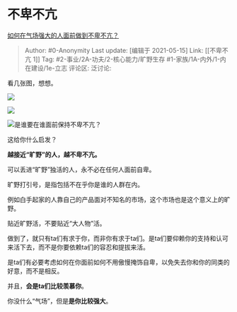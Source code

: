 # 不卑不亢
[如何在气场强大的人面前做到不卑不亢？](https://www.zhihu.com/question/28361409/answer/1869931949)

> Author: #0-Anonymity
> Last update: [编辑于 2021-05-15]
> Link: [[不卑不亢 1]]
> Tag: #2-事业/2A-功夫/2-核心能力/旷野生存 #1-家族/1A-内外/1-内在建设/1e-立志
> 评论区:
> 泛讨论:

看几张图，想想。

![](https://pic2.zhimg.com/50/v2-2c19a5fe6d3d4af0e9868392a182bfd7_hd.jpg?source=1940ef5c)

![](https://pic1.zhimg.com/50/v2-6fdce6144e975423947c626bc554a65f_hd.jpg?source=1940ef5c)

![](https://pic2.zhimg.com/50/v2-c017f8149dafb0ffc8d6ab8d8888fb43_hd.jpg?source=1940ef5c)是谁要在谁面前保持不卑不亢？

这给你什么启发？

**越接近“旷野”的人，越不卑不亢。**

可以丢进“旷野”独活的人，永不必在任何人面前自卑。

旷野打引号，是指包括不在乎你是谁的人群在内。

例如白手起家的人靠自己的产品面对不知名的市场，这个市场也是这个意义上的旷野。

贴近旷野活，不要贴近“大人物”活。

做到了，就只有ta们有求于你，而非你有求于ta们。是ta们要仰赖你的支持和认可来活下去，而不是你要依赖ta们的容忍和提拔来活。

是ta们有必要考虑如何在你面前如何不用傲慢掩饰自卑，以免失去你和你的同类的好意，而不是相反。

并且，**会是ta们比较羡慕你**。

你没什么“气场”，但是**是你比较强大**。
